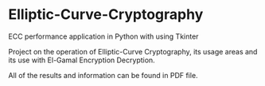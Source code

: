 # Elliptic-Curve-Cryptography
ECC performance application in Python with using Tkinter

Project on the operation of Elliptic-Curve Cryptography, its usage areas and its use with El-Gamal Encryption Decryption.

All of the results and information can be found in PDF file.
